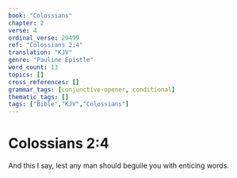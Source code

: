 ```yaml
---
book: "Colossians"
chapter: 2
verse: 4
ordinal_verse: 29499
ref: "Colossians 2:4"
translation: "KJV"
genre: "Pauline Epistle"
word_count: 13
topics: []
cross_references: []
grammar_tags: [conjunctive-opener, conditional]
thematic_tags: []
tags: ["Bible","KJV","Colossians"]
---
```


# Colossians 2:4

And this I say, lest any man should beguile you with enticing words.
